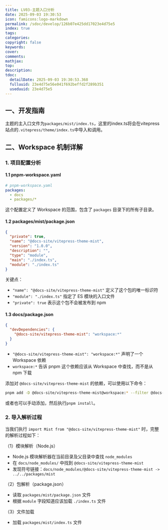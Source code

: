```yaml
---
title: LV03-主题入口分析
date: 2025-09-03 19:30:53
icon: famicons:logo-markdown
permalink: /sdoc/develop/126b07e425dd17023e4d75e5
index: true
tags:
categories:
copyright: false
keywords:
cover:
comments:
mathjax:
top:
description:
tdoc:
  detailDate: 2025-09-03 19:30:53.368
  fulluuid: 23e4d75e56e041f692beffd2f289b351
  useduuid: 23e4d75e5
---
```


## 一、开发指南

主题的主入口文件为`packages/mist/index.ts`，这里的index.ts将会在vitepress站点的`.vitepress/theme/index.ts`中导入和调用。

## 二、Workspace 机制详解

### 1. 项目配置分析

#### 1.1 pnpm-workspace.yaml

```yaml
# pnpm-workspace.yaml
packages:
  - docs
  - packages/*
```

这个配置定义了 Workspace 的范围，包含了 `packages` 目录下的所有子目录。

#### 1.2 packages/mist/package.json

```json
{
  "private": true,
  "name": "@docs-site/vitepress-theme-mist",
  "version": "1.0.0",
  "description": "",
  "type": "module",
  "main": "./index.ts",
  "module": "./index.ts"
}
```

关键点：
- `"name": "@docs-site/vitepress-theme-mist"` 定义了这个包的唯一标识符
- `"module": "./index.ts"` 指定了 ES 模块的入口文件
- `"private": true` 表示这个包不会被发布到 npm

#### 1.3 docs/package.json

```json
{
  "devDependencies": {
    "@docs-site/vitepress-theme-mist": "workspace:*"
  }
}
```

- `"@docs-site/vitepress-theme-mist": "workspace:*"` 声明了一个 Workspace 依赖
- `workspace:*` 告诉 pnpm 这个依赖应该从 Workspace 中查找，而不是从 npm 下载

添加对 `@docs-site/vitepress-theme-mist` 的依赖，可以使用以下命令：

```bash
pnpm add -D @docs-site/vitepress-theme-mist@workspace:* --filter @docs-site/vitepress-theme-mist-docs
```

或者也可以手动添加，然后执行`pnpm install`。

### 2. 导入解析过程

当我们执行 `import Mist from "@docs-site/vitepress-theme-mist"` 时，完整的解析过程如下：

（1）模块解析（Node.js）

- Node.js 模块解析器在当前目录及父目录中查找 `node_modules`
- 在 `docs/node_modules/` 中找到 `@docs-site/vitepress-theme-mist`
- 发现符号链接：`docs/node_modules/@docs-site/vitepress-theme-mist -> ../../packages/mist`

（2）包解析（package.json）

- 读取 `packages/mist/package.json` 文件
- 根据 `module` 字段知道应该加载 `./index.ts` 文件

（3）文件加载

- 加载 `packages/mist/index.ts` 文件
